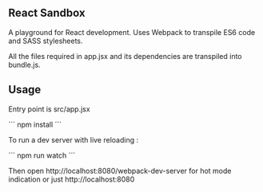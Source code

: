## React Sandbox

A playground for React development. Uses Webpack to transpile ES6 code and SASS stylesheets.

All the files required in app.jsx and its dependencies are transpiled into bundle.js.


## Usage 

Entry point is src/app.jsx 

´´´
npm install
´´´

To run a dev server with live reloading :

 ´´´
 npm run watch
  ´´´

Then open http://localhost:8080/webpack-dev-server for hot mode indication 
or just http://localhost:8080
